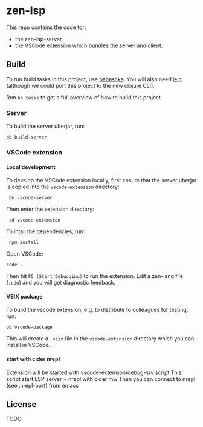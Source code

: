 # zen-lsp

This repo contains the code for:

- the zen-lsp-server
- the VSCode extension which bundles the server and client.

## Build

To run build tasks in this project, use [babashka](https://babashka.org/). You
will also need [lein](https://leiningen.org/) (although we could port this
project to the new clojure CLI).

Run `bb tasks` to get a full overview of how to build this project.

### Server

To build the server uberjar, run:

    bb build-server

### VSCode extension

#### Local development

To develop the VSCode extension locally, first ensure that the server uberjar is copied into the `vscode-extension` directory:

     bb vscode-server

Then enter the extension directory:

     cd vscode-extension

To intall the dependencies, run:

     npm install

Open VSCode:

    code .

Then hit `F5 (Start Debugging)` to run the extension. Edit a zen-lang file
(`.edn`) and you will get diagnostic feedback.

#### VSIX package

To build the vscode extension, e.g. to distribute to colleagues for testing,
run:

    bb vscode-package

This will create a `.vsix` file in the `vscode-extension` directory which you
can install in VSCode.


#### start with cider nrepl

Extension will be started with vscode-extension/debug-srv script
This script start LSP server + nrepl with cider mw
Then you can connect to nrepl (see .nrepl-port) from emacs

## License

TODO
